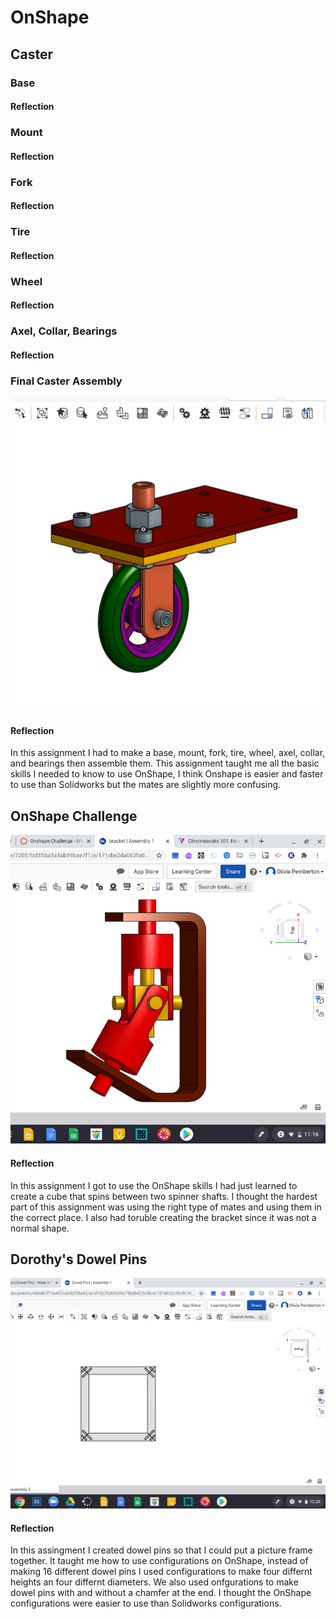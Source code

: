 # OnShape
## Caster
### Base
#### Reflection
### Mount
#### Reflection
### Fork
#### Reflection
### Tire
#### Reflection
### Wheel
#### Reflection
### Axel, Collar, Bearings
#### Reflection
### Final Caster Assembly
![My Caster Screenshot](images/caster.png)
#### Reflection
In this assignment I had to make a base, mount, fork, tire, wheel, axel, collar, and bearings then assemble them. This assignment taught me all the basic skills I needed to know to use OnShape, I think Onshape is easier and faster to use than Solidworks but the mates are slightly more confusing.
## OnShape Challenge
![My Onshape Challenge Screenshot](images/onshape%20challenge%20.png)
#### Reflection
In this assignment I got to use the OnShape skills I had just learned to create a cube that spins between two spinner shafts. I thought the hardest part of this assignment was using the right type of mates and using them in the correct place. I also had toruble creating the bracket since it was not a normal shape.
## Dorothy's Dowel Pins
![My dowel pins Screenshot](images/dowelpins.png)
#### Reflection
In this assingment I created dowel pins so that I could put a picture frame together. It taught me how to use configurations on OnShape, instead of making 16 different dowel pins I used configurations to make four differnt heights an four differnt diameters. We also used onfgurations to make dowel pins with and without a chamfer at the end. I thought the OnShape configurations were easier to use than Solidworks configurations.
